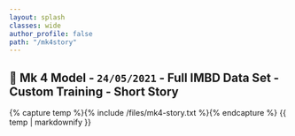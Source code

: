 ```yaml
---
layout: splash
classes: wide
author_profile: false
path: "/mk4story"
---
```


## 🐍 Mk 4 Model - `24/05/2021` - Full IMBD Data Set - Custom Training - Short Story

{% capture temp %}{% include /files/mk4-story.txt %}{% endcapture %}
{{ temp  | markdownify }}
